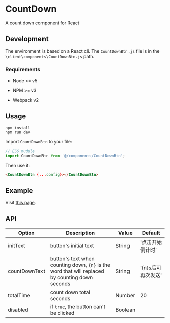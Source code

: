 # CountDown
A count down component for React

## Development
The environment is based on a React cli. The `CountDownBtn.js` file is in the `\client\components\CountDownBtn.js` path.

### Requirements

  * Node >= v5

  * NPM >= v3

  * Webpack v2

## Usage

```shell
npm install
npm run dev
```
Import `CountDownBtn` to your file:
```Javascript
// ES6 mudule
import CountDownBtn from '@/components/CountDownBtn';
```

Then use it:
```html
<CountDownBtn {...config}></CountDownBtn>
```

## Example
Visit [this page](https://dengyy.github.io/index.html).

## API
| Option        | Description                                 | Value    | Default          |
|---------------|---------------------------------------------|----------|------------------|
| initText      | button's initial text                       | String   | '点击开始倒计时' |
| countDownText | button's text when counting down, `{n}` is the word that will replaced by counting down seconds | String   | '{n}s后可再次发送'  |
| totalTime     | count down total seconds                    | Number   | 20              |
| disabled      | if `true`, the button can't be clicked      | Boolean  |                 |